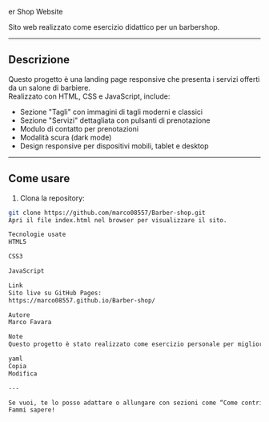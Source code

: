 er Shop Website

Sito web realizzato come esercizio didattico per un barbershop.

---

## Descrizione

Questo progetto è una landing page responsive che presenta i servizi offerti da un salone di barbiere.  
Realizzato con HTML, CSS e JavaScript, include:

- Sezione "Tagli" con immagini di tagli moderni e classici  
- Sezione "Servizi" dettagliata con pulsanti di prenotazione  
- Modulo di contatto per prenotazioni  
- Modalità scura (dark mode)  
- Design responsive per dispositivi mobili, tablet e desktop  

---

## Come usare

1. Clona la repository:

```bash
git clone https://github.com/marco08557/Barber-shop.git
Apri il file index.html nel browser per visualizzare il sito.

Tecnologie usate
HTML5

CSS3

JavaScript

Link
Sito live su GitHub Pages:
https://marco08557.github.io/Barber-shop/

Autore
Marco Favara

Note
Questo progetto è stato realizzato come esercizio personale per migliorare le competenze di sviluppo web front-end.

yaml
Copia
Modifica

---

Se vuoi, te lo posso adattare o allungare con sezioni come “Come contribuire”, “Licenza” o altro.  
Fammi sapere!
